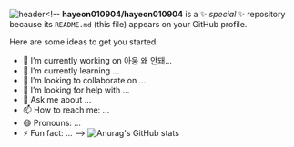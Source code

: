 ![header](https://capsule-render.vercel.app/api?type=venom&color=auto&height=300&section=header&text=capsule%20render&fontSize=90)<!--
**hayeon010904/hayeon010904** is a ✨ _special_ ✨ repository because its `README.md` (this file) appears on your GitHub profile.

Here are some ideas to get you started:

- 🔭 I’m currently working on 아웅 왜 안돼...
- 🌱 I’m currently learning ...
- 👯 I’m looking to collaborate on ...
- 🤔 I’m looking for help with ...
- 💬 Ask me about ...
- 📫 How to reach me: ...
- 😄 Pronouns: ...
- ⚡ Fun fact: ...
-->
![Anurag's GitHub stats](https://github-readme-stats.vercel.app/api?username=hayeon010904&show_icons=true&theme=bear)












